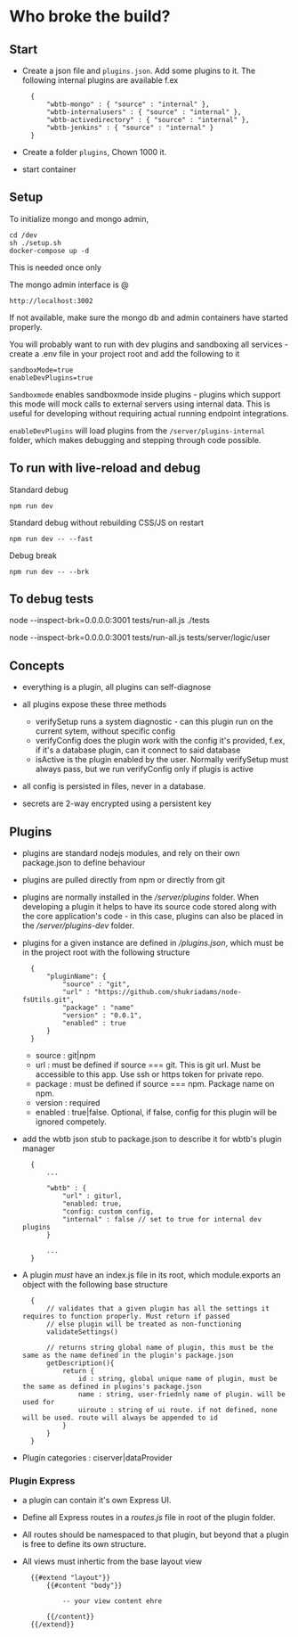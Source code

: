 # Who broke the build?

## Start

- Create a json file and `plugins.json`. Add some plugins to it. The following internal plugins are available f.ex

        {
            "wbtb-mongo" : { "source" : "internal" },
            "wbtb-internalusers" : { "source" : "internal" },
            "wbtb-activedirectory" : { "source" : "internal" },
            "wbtb-jenkins" : { "source" : "internal" }
        }

- Create a folder `plugins`, Chown 1000 it.
- start container


## Setup

To initialize mongo and mongo admin,
    
    cd /dev
    sh ./setup.sh
    docker-compose up -d
    
This is needed once only

The mongo admin interface is @

    http://localhost:3002

If not available, make sure the mongo db and admin containers have started properly.

You will probably want to run with dev plugins and sandboxing all services - create a .env file in your project root and add the following to it

    sandboxMode=true
    enableDevPlugins=true

`Sandboxmode` enables sandboxmode inside plugins - plugins which support this mode will mock calls to external servers using internal data. This is useful for developing without requiring actual running endpoint integrations. 

`enableDevPlugins` will load plugins from the `/server/plugins-internal` folder, which makes debugging and stepping through code possible.

## To run with live-reload and debug

Standard debug

    npm run dev

Standard debug without rebuilding CSS/JS on restart

    npm run dev -- --fast

Debug break

    npm run dev -- --brk

## To debug tests

node --inspect-brk=0.0.0.0:3001 tests/run-all.js ./tests

node --inspect-brk=0.0.0.0:3001 tests/run-all.js tests/server/logic/user

## Concepts

- everything is a plugin, all plugins can self-diagnose
- all plugins expose these three methods
    - verifySetup 
        runs a system diagnostic - can this plugin run on the current sytem, without specific config
    - verifyConfig
        does the plugin work with the config it's provided, f.ex, if it's a database plugin, can it connect to said database
    - isActive
        is the plugin enabled by the user. Normally verifySetup must always pass, but we run verifyConfig only if plugis is active

- all config is persisted in files, never in a database.
- secrets are 2-way encrypted using a persistent key

## Plugins

- plugins are standard nodejs modules, and rely on their own package.json to define behaviour
- plugins are pulled directly from npm or directly from git
- plugins are normally installed in the _/server/plugins_ folder. When developing a plugin it helps to have its source code stored along with the core application's code - in this case, plugins can also be placed in the _/server/plugins-dev_ folder.
- plugins for a given instance are defined in _/plugins.json_, which must be in the project root with the following structure

        {
            "pluginName": {
                "source" : "git",
                "url" : "https://github.com/shukriadams/node-fsUtils.git",
                "package" : "name"
                "version" : "0.0.1",
                "enabled" : true
            }
        }

    - source : git|npm
    - url : must be defined if source === git. This is git url. Must be accessible to this app. Use ssh or https token for private repo.
    - package : must be defined if source === npm. Package name on npm.
    - version : required
    - enabled : true|false. Optional, if false, config for this plugin will be ignored competely.

- add the wbtb json stub to package.json to describe it for wbtb's plugin manager

        {   
            ...

            "wbtb" : {
                "url" : giturl,
                "enabled: true,
                "config: custom config,
                "internal" : false // set to true for internal dev plugins
            }

            ...
        }

- A plugin _must_ have an index.js file in its root, which module.exports an object with the following base structure

        {
            // validates that a given plugin has all the settings it requires to function properly. Must return if passed
            // else plugin will be treated as non-functioning
            validateSettings()

            // returns string global name of plugin, this must be the same as the name defined in the plugin's package.json
            getDescription(){
                return {
                    id : string, global unique name of plugin, must be the same as defined in plugins's package.json
                    name : string, user-friednly name of plugin. will be used for 
                    uiroute : string of ui route. if not defined, none will be used. route will always be appended to id 
                }
            }
        }

- Plugin categories : ciserver|dataProvider

### Plugin Express

- a plugin can contain it's own Express UI. 
- Define all Express routes in a _routes.js_ file in root of the plugin folder. 
- All routes should be namespaced to that plugin, but beyond that a plugin is free to define its own structure. 
- All views must inhertic from the base layout view

        {{#extend "layout"}}
            {{#content "body"}}

                -- your view content ehre            

            {{/content}}
        {{/extend}}



